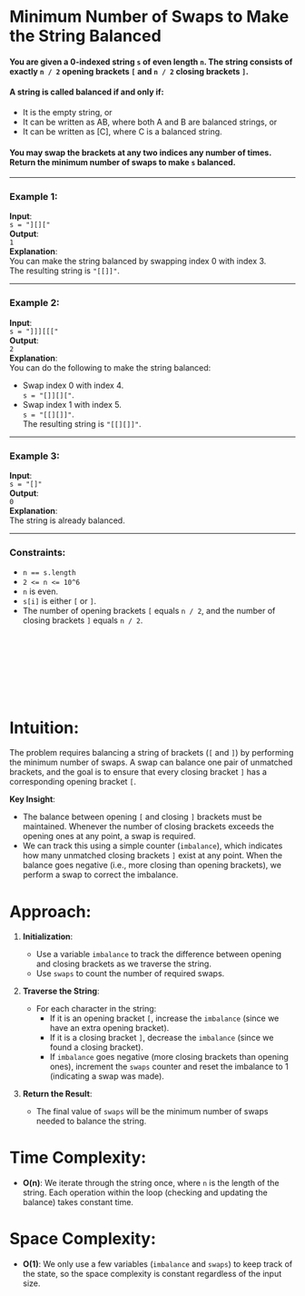 #  Minimum Number of Swaps to Make the String Balanced

#### You are given a 0-indexed string `s` of even length `n`. The string consists of exactly `n / 2` opening brackets `[` and `n / 2` closing brackets `]`.

#### A string is called balanced if and only if:
- It is the empty string, or
- It can be written as AB, where both A and B are balanced strings, or
- It can be written as [C], where C is a balanced string.

#### You may swap the brackets at any two indices any number of times. Return the minimum number of swaps to make `s` balanced.

---

### Example 1:
**Input**:  
`s = "][]["`  
**Output**:  
`1`  
**Explanation**:  
You can make the string balanced by swapping index 0 with index 3.  
The resulting string is `"[[]]"`.

---

### Example 2:
**Input**:  
`s = "]]][[["`  
**Output**:  
`2`  
**Explanation**:  
You can do the following to make the string balanced:  
- Swap index 0 with index 4.  
`s = "[]][]["`.  
- Swap index 1 with index 5.  
`s = "[[][]]"`.  
The resulting string is `"[[][]]"`.

---

### Example 3:
**Input**:  
`s = "[]"`  
**Output**:  
`0`  
**Explanation**:  
The string is already balanced.

---

### Constraints:
- `n == s.length`
- `2 <= n <= 10^6`
- `n` is even.
- `s[i]` is either `[` or `]`.
- The number of opening brackets `[` equals `n / 2`, and the number of closing brackets `]` equals `n / 2`.


&nbsp;

&nbsp;

&nbsp;

&nbsp;

# Intuition:
The problem requires balancing a string of brackets (`[` and `]`) by performing the minimum number of swaps. A swap can balance one pair of unmatched brackets, and the goal is to ensure that every closing bracket `]` has a corresponding opening bracket `[`.

**Key Insight**:
- The balance between opening `[` and closing `]` brackets must be maintained. Whenever the number of closing brackets exceeds the opening ones at any point, a swap is required.
- We can track this using a simple counter (`imbalance`), which indicates how many unmatched closing brackets `]` exist at any point. When the balance goes negative (i.e., more closing than opening brackets), we perform a swap to correct the imbalance.

# Approach:
1. **Initialization**: 
   - Use a variable `imbalance` to track the difference between opening and closing brackets as we traverse the string.
   - Use `swaps` to count the number of required swaps.

2. **Traverse the String**:
   - For each character in the string:
     - If it is an opening bracket `[`, increase the `imbalance` (since we have an extra opening bracket).
     - If it is a closing bracket `]`, decrease the `imbalance` (since we found a closing bracket).
     - If `imbalance` goes negative (more closing brackets than opening ones), increment the `swaps` counter and reset the imbalance to 1 (indicating a swap was made).

3. **Return the Result**: 
   - The final value of `swaps` will be the minimum number of swaps needed to balance the string.

# Time Complexity:
- **O(n)**: We iterate through the string once, where `n` is the length of the string. Each operation within the loop (checking and updating the balance) takes constant time.

# Space Complexity:
- **O(1)**: We only use a few variables (`imbalance` and `swaps`) to keep track of the state, so the space complexity is constant regardless of the input size.